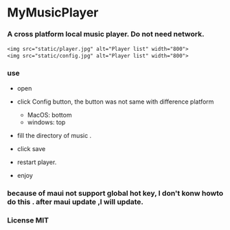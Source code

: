 # MyMusicPlayer

### A cross platform local music player. Do not need network.
    <img src="static/player.jpg" alt="Player list" width="800">
    <img src="static/config.jpg" alt="Player list" width="800">

### use
- open
- click Config button, the button was not same with difference platform
    - MacOS: bottom
    - windows: top

- fill the directory of music .
- click save
- restart player.
- enjoy

### because of maui not support global hot key, I don't konw howto do this . after maui update ,I will update.


### License MIT